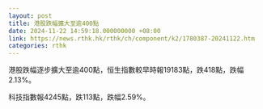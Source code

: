 ```yaml
---
layout: post
title: 港股跌幅擴大至逾400點
date: 2024-11-22 14:59:18.000000000 +08:00
link: https://news.rthk.hk/rthk/ch/component/k2/1780387-20241122.htm
categories: rthk
---
```


港股跌幅逐步擴大至逾400點，恒生指數較早時報19183點，跌418點，跌幅2.13%。

科技指數報4245點，跌113點，跌幅2.59%。
